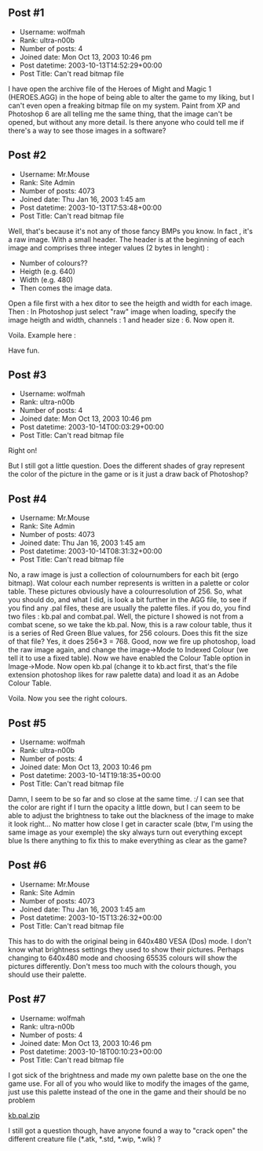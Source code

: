 ## Post #1
- Username: wolfmah
- Rank: ultra-n00b
- Number of posts: 4
- Joined date: Mon Oct 13, 2003 10:46 pm
- Post datetime: 2003-10-13T14:52:29+00:00
- Post Title: Can't read bitmap file

I have open the archive file of the Heroes of Might and Magic 1 (HEROES.AGG) in the hope of being able to alter the game to my liking, but I can't even open a freaking bitmap file on my system. Paint from XP and Photoshop 6 are all telling me the same thing, that the image can't be opened, but without any more detail. Is there anyone who could tell me if there's a way to see those images in a software?
## Post #2
- Username: Mr.Mouse
- Rank: Site Admin
- Number of posts: 4073
- Joined date: Thu Jan 16, 2003 1:45 am
- Post datetime: 2003-10-13T17:53:48+00:00
- Post Title: Can't read bitmap file

Well, that's because it's not any of those fancy BMPs you know. In fact , it's a raw image. With a small header. The header is at the beginning of each image and comprises three integer values (2 bytes in lenght) :
- Number of colours??
- Heigth (e.g. 640)
- Width (e.g. 480)
- Then comes the image data. 

Open a file first with a hex ditor to see the heigth and width for each image. Then :
In Photoshop just select "raw" image when loading, specify the image heigth and width, channels : 1 and header size : 6. 
Now open it. 

Voila.   Example here :


Have fun.
## Post #3
- Username: wolfmah
- Rank: ultra-n00b
- Number of posts: 4
- Joined date: Mon Oct 13, 2003 10:46 pm
- Post datetime: 2003-10-14T00:03:29+00:00
- Post Title: Can't read bitmap file

Right on!   

But I still got a little question. Does the different shades of gray represent the color of the picture in the game or is it just a draw back of Photoshop?
## Post #4
- Username: Mr.Mouse
- Rank: Site Admin
- Number of posts: 4073
- Joined date: Thu Jan 16, 2003 1:45 am
- Post datetime: 2003-10-14T08:31:32+00:00
- Post Title: Can't read bitmap file

No, a raw image is just a collection of colournumbers for each bit (ergo bitmap). Wat colour each number represents is written in a palette or color table. These pictures obviously have a colourresolution of 256. 
So, what you should do, and what I did, is look a bit further in the AGG file, to see if you find any .pal files, these are usually the palette files. 
if you do, you find two files : kb.pal and combat.pal. Well, the picture I showed is not from a combat scene, so we take the kb.pal. Now, this is a raw colour table, thus it is a series of Red Green Blue values, for 256 colours. Does this fit the size of that file? Yes, it does 256*3 = 768. 
Good, now we fire up photoshop, load the raw image again, and change the image->Mode to Indexed Colour (we tell it to use a fixed table). Now we have enabled the Colour Table option in Image->Mode.
Now open kb.pal (change it to kb.act first, that's the file extension photoshop likes for raw palette data) and load it as an Adobe Colour Table. 

Voila. Now you see the right colours.
## Post #5
- Username: wolfmah
- Rank: ultra-n00b
- Number of posts: 4
- Joined date: Mon Oct 13, 2003 10:46 pm
- Post datetime: 2003-10-14T19:18:35+00:00
- Post Title: Can't read bitmap file

Damn, I seem to be so far and so close at the same time. :/ I can see that the color are right if I turn the opacity a little down, but I can seem to be able to adjust the brightness to take out the blackness of the image to make it look right... No matter how close I get in caracter scale (btw, I'm using the same image as your exemple) the sky always turn out everything except blue   Is there anything to fix this to make everything as clear as the game?
## Post #6
- Username: Mr.Mouse
- Rank: Site Admin
- Number of posts: 4073
- Joined date: Thu Jan 16, 2003 1:45 am
- Post datetime: 2003-10-15T13:26:32+00:00
- Post Title: Can't read bitmap file

This has to do with the original being in 640x480 VESA (Dos) mode. I don't know what brightness settings they used to show their pictures. Perhaps changing to 640x480 mode and choosing 65535 colours will show the pictures differently. Don't mess too much with the colours though, you should use their palette.
## Post #7
- Username: wolfmah
- Rank: ultra-n00b
- Number of posts: 4
- Joined date: Mon Oct 13, 2003 10:46 pm
- Post datetime: 2003-10-18T00:10:23+00:00
- Post Title: Can't read bitmap file

I got sick of the brightness and made my own palette base on the one the game use. For all of you who would like to modify the images of the game, just use this palette instead of the one in the game and their should be no problem   

[kb.pal.zip](ftp.wolfmahheaven.net/kb.pal.zip)

I still got a question though, have anyone found a way to "crack open" the different creature file (*.atk, *.std, *.wip, *.wlk) ?
